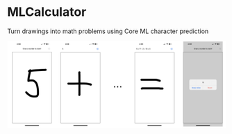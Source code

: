 # MLCalculator
Turn drawings into math problems using Core ML character prediction

<img src="https://raw.githubusercontent.com/Elichartnett/MLCalculator/main/1.png" alt="1"/>
